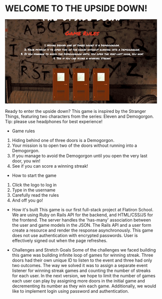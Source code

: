 # WELCOME TO THE UPSIDE DOWN!

![](./assets/demo.gif)

Ready to enter the upside down? This game is inspired by the Stranger Things, featuring two characters from the series: Eleven and Demogorgon. Tip: please use headphones for best experience!

* Game rules
1. Hiding behind one of three doors is a Demogorgon.
2. Your mission is to open two of the doors without running into a Demogorgon.
3. If you manage to avoid the Demogorgon until you open the very last door, you win!
4. See if you can score a winning streak!

* How to start the game
1. Click the logo to log in
2. Type in the username
3. Carefully read the rules
4. And off you go!

* How it's built
This game is our first full-stack project at Flatiron School. We are using Ruby on Rails API for the backend, and HTML/CSS/JS for the frontend. The server handles the 'has-many' association between the user and game models in the JSON. The Rails API and a user form create a resource and render the response asynchronously. This game does not use authentication with encrypted passwords. User is effectively signed out when the page refreshes.

* Challenges and Stretch Goals
Some of the challenges we faced building this game was building infinite loop of games for winning streak. Three doors had their own unique ID to listen to the event and three had only two outcomes. The way we solved it was to assign a separate event listener for winning streak games and counting the number of streaks for each user. In the next version, we hope to limit the number of games each user can play by assigning more doors in the initial game and decrementing its number as they win each game. Additionally, we would like to implement login using password and authentication.
